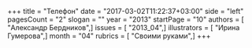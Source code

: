 +++
title = "Телефон"
date = "2017-03-02T11:22:37+03:00"
side = "left"
pagesCount = "2"
slogan = ""
year = "2013"
startPage = "10"
authors = [ "Александр Бердников",]
issues = [ "2013_04",]
illustrators = [ "Ирина Гумерова",]
month = "04"
rubrics = [ "Своими руками",]
+++

